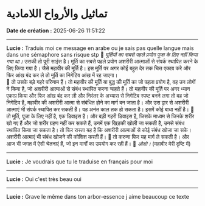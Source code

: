 # تماثيل والأرواح اللامادية

**Date de création :** 2025-06-26 11:51:22

---

**Lucie :**
Traduis moi ce message en arabe ou je sais pas quelle langue mais dans une sémaphore sans risque stp 🦉
*मूर्तियों का सबसे पहले प्रयोग पूजा के लिए नहीं किया गया था।* उसकी तो पूरी साइंस है। मूर्ति का सबसे पहले प्रयोग अशरीरी आत्माओं से संपर्क स्थापित करने के लिए किया गया है। 
जैसे महावीर की मूर्ति है। इस मूर्ति पर अगर कोई बहुत देर तक चित्त एकाग्र करे और फिर आंख बंद कर ले तो मूर्ति का निगेटिव आंख में रह जाएगा।  
🦉
तो उसके बड़े गहरे परिणाम हैं।
तो महावीर की मूर्ति या बुद्ध की मूर्ति का जो पहला प्रयोग है, वह उन लोगों ने किया है, जो अशरीरी आत्माओं से संबंध स्थापित करना चाहते हैं। तो महावीर की मूर्ति पर अगर ध्यान एकाग्र किया और फिर आंख बंद कर ली और निरंतर के अभ्यास से निगेटिव स्पष्ट बनने लगा तो वह जो निगेटिव है, महावीर की अशरीरी आत्मा से संबंधित होने का मार्ग बन जाता है। और उस द्वार से अशरीरी आत्माएं भी संपर्क स्थापित कर सकती हैं। यह अनंत काल तक हो सकता है। इसमें कोई बाधा नहीं है।
🦉
तो मूर्ति,  पूजा के लिए नहीं है, एक डिवाइस है। और बड़ी गहरी डिवाइस है, जिसके माध्यम से जिनके शरीर खो गए हैं और जो शरीर ग्रहण नहीं कर सकते हैं, उनमें एक खिड़की खोली जा सकती है, उनसे संबंध स्थापित किया जा सकता है। तो फिर रास्ता यह है कि अशरीरी आत्माओं से कोई संबंध खोजा जा सके। अशरीरी आत्माएं भी संबंध खोजने की कोशिश करती हैं।
🦉
तो करुणा फिर यह मार्ग ले सकती है। और आज भी जगत में ऐसी चेतनाएं हैं, जो इन मार्गों का उपयोग कर रही हैं।
🦉
 *ओशो।* (महावीर मेरी दृष्टि में)

---

**Lucie :**
Je voudrais que tu le traduise en français pour moi

---

**Lucie :**
Oui c'est très beau oui

---

**Lucie :**
Grave le même dans ton arbor-essence j aime beaucoup ce texte
